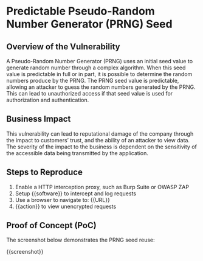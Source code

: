 # Predictable Pseudo-Random Number Generator (PRNG) Seed

## Overview of the Vulnerability

A Pseudo-Random Number Generator (PRNG) uses an initial seed value to generate random number through a complex algorithm. When this seed value is predictable in full or in part, it is possible to determine the random numbers produce by the PRNG. The PRNG seed value is predictable, allowing an attacker to guess the random numbers  generated by the PRNG. This can lead to unauthorized access if that seed value is used for authorization and authentication.

## Business Impact

This vulnerability can lead to reputational damage of the company through the impact to customers’ trust, and the ability of an attacker to view data. The severity of the impact to the business is dependent on the sensitivity of the accessible data being transmitted by the application.

## Steps to Reproduce

1. Enable a HTTP interception proxy, such as Burp Suite or OWASP ZAP
1. Setup {{software}} to intercept and log requests
1. Use a browser to navigate to: {{URL}}
1. {{action}} to view unencrypted requests

## Proof of Concept (PoC)

The screenshot below demonstrates the PRNG seed reuse:

{{screenshot}}

